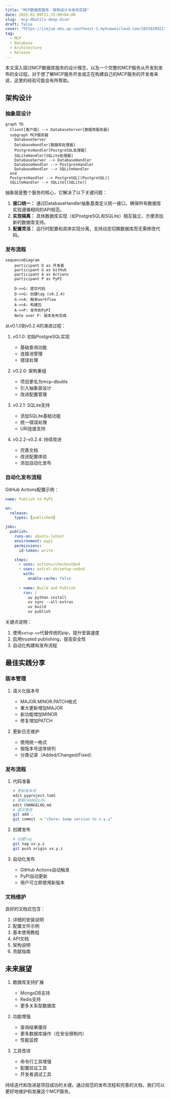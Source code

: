 ```yaml
---
title: "MCP数据库服务：架构设计与发布实践"
date: 2025-02-09T21:33:00+04:00
slug: 'mcp-dbutils-deep-dive'
draft: false
cover: "https://jiejue.obs.ap-southeast-1.myhuaweicloud.com/20250209213924711.webp"
tag:
  - MCP
  - Database
  - Architecture
  - Release
---
```


本文深入探讨MCP数据库服务的设计理念，以及一个完整的MCP服务从开发到发布的全过程。对于想了解MCP服务开发或正在构建自己的MCP服务的开发者来说，这里的经验可能会有所帮助。

<!--more-->

## 架构设计

### 抽象层设计

```mermaid
graph TD
  Client[客户端] --> DatabaseServer[数据库服务器]
  subgraph MCP服务器
    DatabaseServer
    DatabaseHandler[数据库处理器]
    PostgresHandler[PostgreSQL处理器]
    SQLiteHandler[SQLite处理器]
    DatabaseServer --> DatabaseHandler
    DatabaseHandler --> PostgresHandler
    DatabaseHandler --> SQLiteHandler
  end
  PostgresHandler --> PostgreSQL[(PostgreSQL)]
  SQLiteHandler --> SQLite[(SQLite)]
```

抽象层是整个服务的核心，它解决了以下关键问题：

1. **接口统一：** 通过DatabaseHandler抽象基类定义统一接口，确保所有数据库实现遵循相同的API规范。
2. **实现隔离：** 具体数据库实现（如PostgreSQL和SQLite）相互独立，方便添加新的数据库支持。
3. **配置灵活：** 运行时配置和具体实现分离，支持动态切换数据库而无需修改代码。

### 发布流程

```mermaid
sequenceDiagram
    participant D as 开发者
    participant G as GitHub
    participant A as Actions
    participant P as PyPI
    
    D->>G: 提交代码
    D->>G: 创建tag (v0.2.4)
    G->>A: 触发workflow
    A->>A: 构建包
    A->>P: 发布到PyPI
    Note over P: 版本发布完成
```

从v0.1.0到v0.2.4的演进过程：

1. v0.1.0: 初始PostgreSQL实现
   - 基础查询功能
   - 连接池管理
   - 错误处理
   
2. v0.2.0: 架构重组
   - 项目更名为mcp-dbutils
   - 引入抽象层设计
   - 改进配置管理

3. v0.2.1: SQLite支持
   - 添加SQLite基础功能
   - 统一错误处理
   - URI连接支持

4. v0.2.2-v0.2.4: 持续改进
   - 完善文档
   - 改进配置体验
   - 添加自动化发布

### 自动化发布流程

GitHub Actions配置示例：

```yaml
name: Publish to PyPI

on:
  release:
    types: [published]

jobs:
  publish:
    runs-on: ubuntu-latest
    environment: pypi
    permissions:
      id-token: write

    steps:
      - uses: actions/checkout@v4
      - uses: astral-sh/setup-uv@v4
        with:
          enable-cache: false
      
      - name: Build and Publish
        run: |
          uv python install
          uv sync --all-extras
          uv build
          uv publish
```

关键点说明：
1. 使用`setup-uv`代替传统的pip，提升安装速度
2. 启用trusted publishing，提高安全性
3. 自动化构建和发布流程

## 最佳实践分享

### 版本管理

1. 语义化版本号
   - MAJOR.MINOR.PATCH格式
   - 重大更新增加MAJOR
   - 新功能增加MINOR
   - 修复增加PATCH

2. 更新日志维护
   - 使用统一格式
   - 按版本号逆序排列
   - 分类记录（Added/Changed/Fixed）

### 发布流程

1. 代码准备
   ```bash
   # 更新版本号
   edit pyproject.toml
   # 更新CHANGELOG
   edit CHANGELOG.md
   # 提交更改
   git add .
   git commit -m "chore: bump version to x.y.z"
   ```

2. 创建发布
   ```bash
   # 创建tag
   git tag vx.y.z
   git push origin vx.y.z
   ```

3. 自动化发布
   - GitHub Actions自动触发
   - PyPI自动更新
   - 用户可立即使用新版本

### 文档维护

良好的文档应包含：
1. 详细的安装说明
2. 配置文件示例
3. 基本使用教程
4. API文档
5. 架构说明
6. 贡献指南

## 未来展望

1. 数据库支持扩展
   - MongoDB支持
   - Redis支持
   - 更多关系型数据库

2. 功能增强
   - 查询结果缓存
   - 更多数据库操作（在安全限制内）
   - 性能监控

3. 工具改进
   - 命令行工具增强
   - 配置验证工具
   - 开发者调试工具

持续迭代和改进是项目成功的关键。通过规范的发布流程和完善的文档，我们可以更好地维护和发展这个MCP服务。
